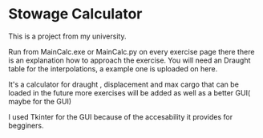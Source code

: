 # Stowage Calculator
This is a project from my university.

Run from MainCalc.exe or MainCalc.py on every exercise page there there is an explanation how to approach the exercise. You will need an Draught table for the interpolations, a example one is uploaded on here.



It's a calculator for draught , displacement and max cargo that can be loaded in the future more exercises will be added as well as a better GUI( maybe for the GUI)

I used Tkinter for the GUI because of the accesability it provides for begginers.

